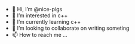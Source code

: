 - 👋 Hi, I’m @nice-pigs
- 👀 I’m interested in c++
- 🌱 I’m currently learning c++
- 💞️ I’m looking to collaborate on writing someting
- 📫 How to reach me ...

<!---
nice-pigs/nice-pigs is a ✨ special ✨ repository because its `README.md` (this file) appears on your GitHub profile.
You can click the Preview link to take a look at your changes.
--->

